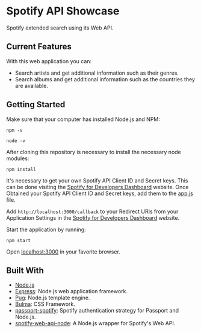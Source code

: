 # Spotify API Showcase

Spotify extended search using its Web API.

## Current Features

With this web application you can:

- Search artists and get additional information such as their genres.
- Search albums and get additional information such as the countries they are available.

## Getting Started
Make sure that your computer has installed Node.js and NPM:

```
npm -v
```

```
node -v
```

After cloning this repository is necessary to install the necessary node modules:

```
npm install
```

It's necessary to get your own Spotify API Client ID and Secret keys. This can be done visiting the [Spotify for Developers Dashboard](https://developer.spotify.com/dashboard/) website. Once Obtained your Spotify API Client ID and Secret keys, add them to the [app.js](app.js) file.

Add ``http://localhost:3000/callback`` to your Redirect URIs from your Application Settings in the [Spotify for Developers Dashboard](https://developer.spotify.com/dashboard/) website.

Start the application by running:

```
npm start
```

Open [localhost:3000](http://localhost:3000/) in your favorite browser.

## Built With
- [Node.js](https://nodejs.org/en/)
- [Express](https://expressjs.com/): Node.js web application framework.
- [Pug](https://pugjs.org): Node.js template engine.
- [Bulma](https://bulma.io/): CSS Framework.
- [passport-spotify](https://github.com/jmperez/passport-spotify): Spotify authentication strategy for Passport and Node.js.
- [spotify-web-api-node](https://github.com/thelinmichael/spotify-web-api-node): A Node.js wrapper for Spotify's Web API.